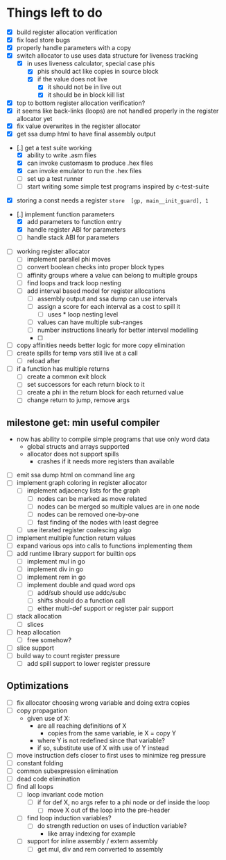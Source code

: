 # Things left to do

- [x] build register allocation verification
- [x] fix load store bugs
- [x] properly handle parameters with a copy
- [x] switch allocator to use uses data structure for liveness tracking
  - [x] in uses liveness calculator, special case phis
    - [x] phis should act like copies in source block
    - [x] if the value does not live
      - [x] it should not be in live out
      - [x] it should be in block kill list
- [x] top to bottom register allocation verification?
- [x] it seems like back-links (loops) are not handled properly in the register allocator yet
- [x] fix value overwrites in the register allocator
- [x] get ssa dump html to have final assembly output
- [.] get a test suite working
  - [x] ability to write .asm files
  - [x] can invoke customasm to produce .hex files
  - [x] can invoke emulator to run the .hex files
  - [ ] set up a test runner
  - [ ] start writing some simple test programs inspired by c-test-suite
- [x] storing a const needs a register `store  [gp, main__init_guard], 1`
- [.] implement function parameters
  - [x] add parameters to function entry
  - [x] handle register ABI for parameters
  - [ ] handle stack ABI for parameters
- [ ] working register allocator
  - [ ] implement parallel phi moves
  - [ ] convert boolean checks into proper block types
  - [ ] affinity groups where a value can belong to multiple groups
  - [ ] find loops and track loop nesting
  - [ ] add interval based model for register allocations
    - [ ] assembly output and ssa dump can use intervals
    - [ ] assign a score for each interval as a cost to spill it
      - [ ] uses * loop nesting level
    - [ ] values can have multiple sub-ranges
    - [ ] number instructions linearly for better interval modelling
    - [ ]
- [ ] copy affinities needs better logic for more copy elimination
- [ ] create spills for temp vars still live at a call
  - [ ] reload after
- [ ] if a function has multiple returns
  - [ ] create a common exit block
  - [ ] set successors for each return block to it
  - [ ] create a phi in the return block for each returned value
  - [ ] change return to jump, remove args

## milestone get: min useful compiler

- now has ability to compile simple programs that use only word data
  - global structs and arrays supported
  - allocator does not support spills
    - crashes if it needs more registers than available


- [ ] emit ssa dump html on command line arg
- [ ] implement graph coloring in register allocator
  - [ ] implement adjacency lists for the graph
    - [ ] nodes can be marked as move related
    - [ ] nodes can be merged so multiple values are in one node
    - [ ] nodes can be removed one-by-one
    - [ ] fast finding of the nodes with least degree
  - [ ] use iterated register coalescing algo
- [ ] implement multiple function return values
- [ ] expand various ops into calls to functions implementing them
- [ ] add runtime library support for builtin ops
  - [ ] implement mul in go
  - [ ] implement div in go
  - [ ] implement rem in go
  - [ ] implement double and quad word ops
    - [ ] add/sub should use addc/subc
    - [ ] shifts should do a function call
    - [ ] either multi-def support or register pair support
- [ ] stack allocation
  - [ ] slices
- [ ] heap allocation
  - [ ] free somehow?
- [ ] slice support
- [ ] build way to count register pressure
  - [ ] add spill support to lower register pressure

## Optimizations

- [ ] fix allocator choosing wrong variable and doing extra copies
- [ ] copy propagation
  - given use of X:
    - are all reaching definitions of X
      - copies from the same variable, ie X = copy Y
    - where Y is not redefined since that variable?
    - if so, substitute use of X with use of Y instead
- [ ] move instruction defs closer to first uses to minimize reg pressure
- [ ] constant folding
- [ ] common subexpression elimination
- [ ] dead code elimination
- [ ] find all loops
  - [ ] loop invariant code motion
    - [ ] if for def X, no args refer to a phi node or def inside the loop
      - [ ] move X out of the loop into the pre-header
  - [ ] find loop induction variables?
    - [ ] do strength reduction on uses of induction variable?
      - like array indexing for example
  - [ ] support for inline assembly / extern assembly
    - [ ] get mul, div and rem converted to assembly
